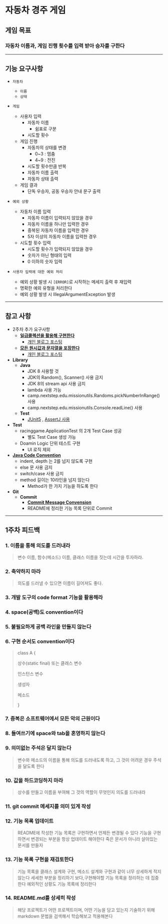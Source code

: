 # 자동차 경주 게임
## 게임 목표
### 자동차 이름과, 게임 진행 횟수를 입력 받아 승자를 구한다
-- --
## 기능 요구사항
* `자동차`
  * `이름`
  * `상태`
* `게임`
  * 사용자 입력
    * 자동차 이름
      * 쉼표로 구분
    * 시도할 횟수
  * 게임 진행
    * 자동차의 상태를 변경
      * 0~3 : 멈춤
      * 4~9 : 전진
    * 시도할 횟수만큼 반복
    * 자동차 이름 출력
    * 자동차 상태 출력
  * 게임 결과    
    * 단독 우승자, 공동 우승자 안내 문구 출력
* `예외 상황`
  * 자동차 이름 입력
    * 자동차 이름이 입력되지 않았을 경우
    * 자동차 이름을 하나만 입력한 경우
    * 중복된 자동차 이름을 입력한 경우
    * 5자 이상의 자동차 이름을 입력한 경우
  * 시도할 횟수 입력
    * 시도할 횟수가 입력되지 않았을 경우
    * 숫자가 아닌 형태의 입력
    * 0 이하의 숫자 입력
    

* `사용자 입력에 대한 예외 처리`
  * 예외 상황 발생 시 `[ERROR]`로 시작하는 메세지 출력 후  재입력
  * 명확한 예외 유형을 처리한다
  * 예외 상황 발생 시 IllegalArgumentException 발생
-- --
## 참고 사항
* 2주차 추가 요구사항
    * [**일급콜렉션을 활용해 구현한다**](https://developerfarm.wordpress.com/2012/02/01/object_calisthenics_/)
        * [개인 블로그 포스팅](https://far-ming.tistory.com/3)
    * [**모든 원시값과 문자열을 포장한다**](https://developerfarm.wordpress.com/2012/01/27/object_calisthenics_4)
      * [개인 블로그 포스팅](https://far-ming.tistory.com/4?category=1054121)
* **Library**
    * **Java**
        * JDK 8 사용할 것
        * JDK의 Random(), Scanner() 사용 금지
        * JDK 8의 stream api 사용 금지
        * lambda 사용 가능
        * camp.nextstep.edu.missionutils.Randoms.pickNumberInRange() 사용
        * camp.nextstep.edu.missionutils.Console.readLine() 사용
    * **Test**
        * [JUnit5](https://www.baeldung.com/parameterized-tests-junit-5) , [AssertJ 사용](https://joel-costigliola.github.io/assertj/assertj-core-features-highlight.html#exception-assertion)
* **Test**
    * racinggame.ApplicationTest 의 2개 Test Case 성공
        * 별도 Test Case 생성 가능
    * Doamin Logic 단위 테스트 구현
        * UI 로직 제외
* **[Java Code Convention](https://github.com/woowacourse/woowacourse-docs/tree/master/styleguide/java)**
    * indent, depth 는 2를 넘지 않도록 구현
    * else 문 사용 금지
    * switch/case 사용 금지
    * method 길이는 10라인을 넘지 않는다
        * Method가 한 가지 기능을 하도록 한다
* **Git**
    * **Commit**
        * **[Commit Message Convension](https://gist.github.com/stephenparish/9941e89d80e2bc58a153)**
        * README에 정리한 기능 목록 단위로 Commit

-- --
## 1주차 피드백

### 1. 이름을 통해 의도를 드러내라
> 변수 이름, 함수(메소드) 이름, 클래스 이름을 짓는데 시간을 투자하라.
### 2. 축약하지 마라
> 의도를 드러낼 수 있으면 이름이 길어져도 좋다.
### 3. 개발 도구의 code format 기능을 활용해라
### 4. space(공백)도 convention이다
### 5. 불필요하게 공백 라인을 만들지 않는다
### 6. 구현 순서도 convention이다
> class A {
>
>   상수(static final) 또는 클래스 변수
>
>   인스턴스 변수
>
>   생성자
>
>   메소드
>
> }
### 7. 중복은 소프트웨어에서 모든 악의 근원이다
### 8. 들여쓰기에 space와 tab을 혼영하지 않는다
### 9. 의미없는 주석은 달지 않는다
> 변수와 메소드의 이름을 통해 의도를 드러내도록 하고, 그 것이 어려운 경우 주석을 달도록 한다
### 10. 값을 하드코딩하지 마라
> 상수를 만들고 이름을 부여해 그 것의 역할이 무엇인지 의도를 드러내라
### 11. git commit 메세지를 의미 있게 작성
### 12. 기능 목록 업데이트
> README에 작성한 기능 목록은 구현하면서 언제든 변경될 수 있다
> 기능을 구현하면서 변경되는 부분을 항상 업데이트 해야한다
> 죽은 문서가 아니라 살아있는 문서를 만들자
### 13. 기능 목록 구현을 재검토한다
> 기능 목록을 클래스 설계와 구현, 메소드 설계와 구현과 같이 너무 상세하게 적지 않는다
> 세세한 부분을 정리하기 보다,구현해야할 기능 목록을 정리하는 데 집중한다
> 예외적인 상황도 기능 목록에 정리한다
### 14. README.md를 상세히 작성
> 해당 프로젝트가 어떤 프로젝트이며, 어떤 기능을 담고 있는지 기술하기 위해 markdown 문법을 검색해서 학습해보고 적용해본다